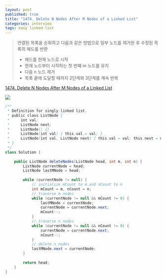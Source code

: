 ```yaml
---
layout: post
published: true
title: "1474. Delete N Nodes After M Nodes of a Linked List"
categories: interview
tags: easy linked-list
---
```


> 연결된 목록을 순회하고 다음과 같은 방법으로 일부 노드를 제거한 후 수정된 목록의 헤드를 반환  
> - 헤드를 현재 노드로 시작  
> - 현재 노드부터 시작하는 첫 번째 m 노드를 유지  
> - 다음 n 노드 제거  
> - 목록 끝에 도달할 때까지 2단계와 3단계를 계속 반복

[1474. Delete N Nodes After M Nodes of a Linked List](https://leetcode.com/problems/delete-n-nodes-after-m-nodes-of-a-linked-list/)

![](https://assets.leetcode.com/uploads/2020/06/06/sample_1_1848.png)

```java
/**
 * Definition for singly-linked list.
 * public class ListNode {
 *     int val;
 *     ListNode next;
 *     ListNode() {}
 *     ListNode(int val) { this.val = val; }
 *     ListNode(int val, ListNode next) { this.val = val; this.next = next; }
 * }
 */
class Solution {
    
    public ListNode deleteNodes(ListNode head, int m, int n) {
        ListNode currentNode = head;
        ListNode lastMNode = head;
        
        while (currentNode != null) {
            // initialize mCount to m and nCount to n
            int mCount = m, nCount = n;
            // traverse m nodes
            while (currentNode != null && mCount != 0) {
                lastMNode = currentNode;
                currentNode = currentNode.next;
                mCount--;
            }
            // traverse n nodes
            while (currentNode != null && nCount != 0) {
                currentNode = currentNode.next;
                nCount--;
            }
            // delete n nodes
            lastMNode.next = currentNode;
        }
        
        return head;
    }
}
```